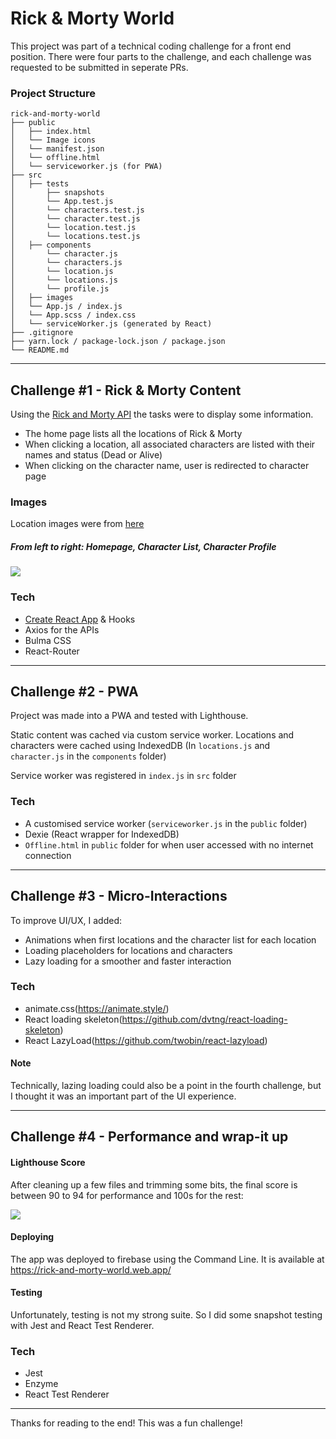 # Rick & Morty World

This project was part of a technical coding challenge for a front end position. There were four parts to the challenge, and each challenge was requested to be submitted in seperate PRs.

### Project Structure

```
rick-and-morty-world
├── public
│   ├── index.html
│   └── Image icons
│   └── manifest.json
│   └── offline.html
│   └── serviceworker.js (for PWA)
├── src
│   ├── tests
│       ├── snapshots
│       └── App.test.js
│       └── characters.test.js
│       └── character.test.js
│       └── location.test.js
│       └── locations.test.js
│   ├── components
│       └── character.js
│       └── characters.js
│       └── location.js
│       └── locations.js
│       └── profile.js
│   ├── images
│   └── App.js / index.js
│   └── App.scss / index.css
│   └── serviceWorker.js (generated by React)
├── .gitignore
├── yarn.lock / package-lock.json / package.json
└── README.md
```

---

## Challenge #1 - Rick & Morty Content

Using the [Rick and Morty API](https://rickandmortyapi.com/) the tasks were to display some information. 

- The home page lists all the locations of Rick & Morty
- When clicking a location, all associated characters are listed with their names and status (Dead or Alive)
- When clicking on the character name, user is redirected to character page

### Images

Location images were from [here](https://wallpaperaccess.com/rick-and-morty)

##### From left to right: Homepage, Character List, Character Profile

<img src="https://i.ibb.co/Qc0SWwf/project.jpg">

### Tech
- [Create React App](https://github.com/facebook/create-react-app) & Hooks
- Axios for the APIs
- Bulma CSS
- React-Router

---

## Challenge #2 - PWA

Project was made into a PWA and tested with Lighthouse.

Static content was cached via custom service worker. Locations and characters were cached using IndexedDB (In `locations.js` and `character.js` in the `components` folder)

Service worker was registered in `index.js` in `src` folder

### Tech
- A customised service worker (`serviceworker.js` in the `public` folder)
- Dexie (React wrapper for IndexedDB)
- `Offline.html` in `public` folder for when user accessed with no internet connection 

---

## Challenge #3 - Micro-Interactions

To improve UI/UX, I added:
- Animations when first locations and the character list for each location
- Loading placeholders for locations and characters
- Lazy loading for a smoother and faster interaction

### Tech
- animate.css(https://animate.style/)
- React loading skeleton(https://github.com/dvtng/react-loading-skeleton)
- React LazyLoad(https://github.com/twobin/react-lazyload)

#### Note
Technically, lazing loading could also be a point in the fourth challenge, but I thought it was an important part of the UI experience. 

---

## Challenge #4 - Performance and wrap-it up

#### Lighthouse Score
After cleaning up a few files and trimming some bits, the final score is between 90 to 94 for performance and 100s for the rest:

<img src="https://i.ibb.co/TbvctJn/Screen-Shot-2020-07-08-at-5-05-16-AM.png">

#### Deploying
The app was deployed to firebase using the Command Line. It is available at https://rick-and-morty-world.web.app/

#### Testing
Unfortunately, testing is not my strong suite. So I did some snapshot testing with Jest and React Test Renderer.

### Tech
- Jest
- Enzyme
- React Test Renderer

---

Thanks for reading to the end! This was a fun challenge!

